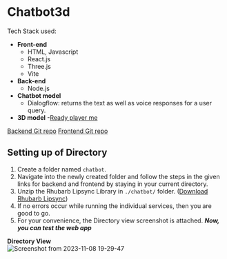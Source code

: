 # Chatbot3d
Tech Stack used:
- **Front-end**
  - HTML, Javascript
  - React.js
  - Three.js
  - Vite
- **Back-end**
  - Node.js
- **Chatbot model**
  - Dialogflow: returns the text as well as voice responses for a user query.
- **3D model**
  -[Ready player me](https://readyplayer.me/)

[Backend Git repo](https://github.com/Aditya16828/chatbot3d-backend.git)
[Frontend Git repo](https://github.com/Aditya16828/chatbot3d-frontend.git)

## Setting up of Directory
1. Create a folder named `chatbot`.
2. Navigate into the newly created folder and follow the steps in the given links for backend and frontend by staying in your current directory.
3. Unzip the Rhubarb Lipsync Library in `./chatbot/` folder. ([Download Rhubarb Lipsync](https://github.com/DanielSWolf/rhubarb-lip-sync/releases))
4. If no errors occur while running the individual services, then you are good to go.
5. For your convenience, the Directory view screenshot is attached.
***Now, you can test the web app***

**Directory View**  
![Screenshot from 2023-11-08 19-29-47](https://github.com/Aditya16828/chatbot3d/assets/73335791/32b93b2b-33eb-4720-8898-9c922146f1af)

